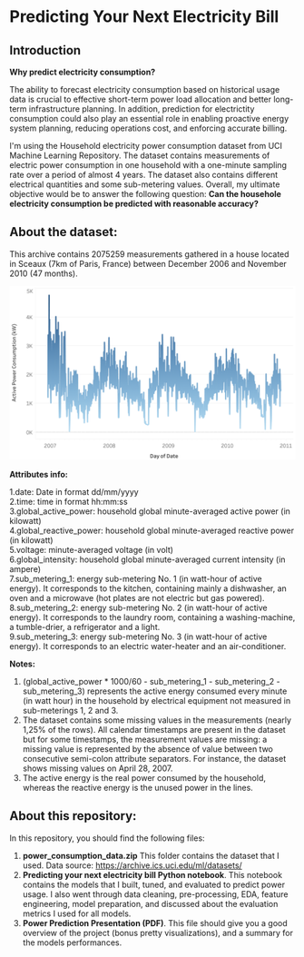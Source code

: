 # Predicting Your Next Electricity Bill 
## Introduction

**Why predict electricity consumption?**

The ability to forecast electricity consumption based on historical usage data is crucial to effective short-term power load allocation and better long-term infrastructure planning. In addition, prediction for electrictity consumption could also play an essential role in enabling proactive energy system planning, reducing operations cost, and enforcing accurate billing.

I'm using the Household electricity power consumption dataset from UCI Machine Learning Repository. The dataset contains measurements of electric power consumption in one household with a one-minute sampling rate over a period of almost 4 years. The dataset also contains different electrical quantities and some sub-metering values. Overall, my ultimate objective would be to answer the following question: **Can the househole electricity consumption be predicted with reasonable accuracy?**

## About the dataset:
This archive contains 2075259 measurements gathered in a house located in Sceaux (7km of Paris, France) between December 2006 and November 2010 (47 months).

![TS png](https://github.com/mnnguyen2/power-prediction/blob/master/power%20TS.png)

**Attributes info:** <br>

1.date: Date in format dd/mm/yyyy <br>
2.time: time in format hh:mm:ss <br>
3.global_active_power: household global minute-averaged active power (in kilowatt) <br>
4.global_reactive_power: household global minute-averaged reactive power (in kilowatt) <br>
5.voltage: minute-averaged voltage (in volt) <br>
6.global_intensity: household global minute-averaged current intensity (in ampere) <br>
7.sub_metering_1: energy sub-metering No. 1 (in watt-hour of active energy). It corresponds to the kitchen, containing mainly a dishwasher, an oven and a microwave (hot plates are not electric but gas powered). <br>
8.sub_metering_2: energy sub-metering No. 2 (in watt-hour of active energy). It corresponds to the laundry room, containing a washing-machine, a tumble-drier, a refrigerator and a light. <br>
9.sub_metering_3: energy sub-metering No. 3 (in watt-hour of active energy). It corresponds to an electric water-heater and an air-conditioner. 

**Notes:**
1. (global_active_power * 1000/60 - sub_metering_1 - sub_metering_2 - sub_metering_3) represents the active energy consumed every minute (in watt hour) in the household by electrical equipment not measured in sub-meterings 1, 2 and 3.
2. The dataset contains some missing values in the measurements (nearly 1,25% of the rows). All calendar timestamps are present in the dataset but for some timestamps, the measurement values are missing: a missing value is represented by the absence of value between two consecutive semi-colon attribute separators. For instance, the dataset shows missing values on April 28, 2007.
3. The active energy is the real power consumed by the household, whereas the reactive energy is the unused power in the lines.

## About this repository: 
In this repository, you should find the following files:
1. **power_consumption_data.zip** This folder contains the dataset that I used. Data source: https://archive.ics.uci.edu/ml/datasets/
2. **Predicting your next electricity bill Python notebook**. This notebook contains the models that I built, tuned, and evaluated to predict power usage. I also went through data cleaning, pre-processing, EDA, feature engineering, model preparation, and discussed about the evaluation metrics I used for all models.  
3. **Power Prediction Presentation (PDF)**. This file should give you a good overview of the project (bonus pretty visualizations), and a summary for the models performances.
